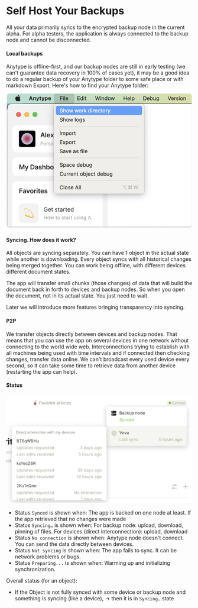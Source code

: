 # Self Host Your Backups

All your data primarily syncs to the encrypted backup node in the current alpha. For alpha testers, the application is always connected to the backup node and cannot be disconnected.

#### Local backups

Anytype is offline-first, and our backup nodes are still in early testing (we can't guarantee data recovery in 100% of cases yet), it may be a good idea to do a regular backup of your Anytype folder to some safe place or with markdown Export. Here's how to find your Anytype folder:

![](<../.gitbook/assets/Show work directory.png>)

#### Syncing. How does it work?

All objects are syncing separately. You can have 1 object in the actual state while another is downloading. Every object syncs with all historical changes being merged together. You can work being offline, with different devices different document states.

The app will transfer small chunks (those changes) of data that will build the document back in forth to devices and backup nodes. So when you open the document, not in its actual state. You just need to wait.

Later we will introduce more features bringing transparency into syncing.

#### P2P

We transfer objects directly between devices and backup nodes. That means that you can use the app on several devices in one network without connecting to the world wide web. Interconnections trying to establish with all machines being used with time intervals and if connected then checking changes, transfer data online. We can't broadcast every used device every second, so it can take some time to retrieve data from another device (restarting the app can help).

#### Status

![](<../.gitbook/assets/Screenshot 2021-11-05 at 16.27.07.png>)

* Status `Synced` is shown when: The app is backed on one node at least. If the app retrieved that no changes were made
* Status `Syncing…` is shown when: For backup node: upload, download, pinning of files. For devices (direct interconnection): upload, download
* Status `No connection` is shown when: Anytype node doesn't connect. You can send the data directly between devices.
* Status `Not syncing` is shown when: The app fails to sync. It can be network problems or bugs.
* Status `Preparing...` is shown when: Warming up and initializing synchronization.

Overall status (for an object):

* If the Object is not fully synced with some device or backup node and something is syncing (like a device), → then it is in `Syncing…` state

